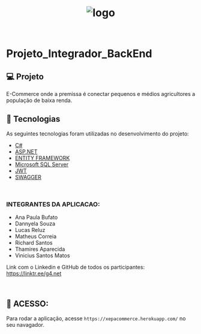 <h1 align="center">
  <img src="https://i.imgur.com/PO2QiV0.png" alt="logo" >

</h1>

<br> 

# Projeto_Integrador_BackEnd

## :computer: Projeto
E-Commerce onde a premissa é conectar pequenos e médios agricultores a população de baixa renda.

## :rocket: Tecnologias

As seguintes tecnologias foram utilizadas no desenvolvimento do projeto:

- [C#](https://docs.microsoft.com/pt-br/dotnet/csharp/programming-guide/)
- [ASP.NET](https://docs.microsoft.com/pt-br/aspnet/core/?view=aspnetcore-6.0) 
- [ENTITY FRAMEWORK](https://docs.microsoft.com/pt-br/ef/)
- [Microsoft SQL Server](https://docs.microsoft.com/pt-br/sql/sql-server/?view=sql-server-ver16)
- [JWT](https://jwt.io/introduction)
- [SWAGGER](https://swagger.io/docs/)

<br>

### **INTEGRANTES DA APLICACAO:**

* Ana Paula Bufato
* Dannyela Souza
* Lucas Reluz
* Matheus Correia
* Richard Santos
* Thamires Aparecida
* Vinicius Santos Matos


Link com o Linkedin e GitHub de todos os participantes: <https://linktr.ee/g4.net>

<br>

## :wrench: ACESSO:
Para rodar a aplicação, acesse ```https://xepacommerce.herokuapp.com/``` no seu navagador.

